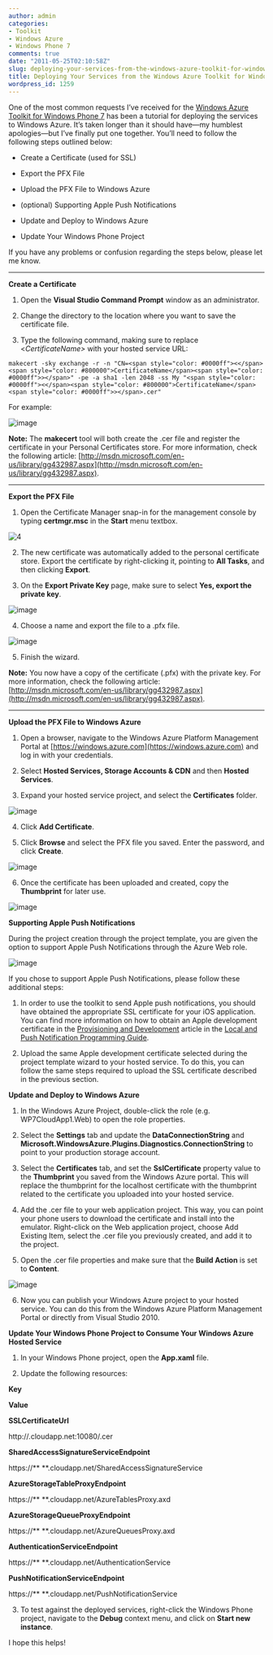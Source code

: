 ```yaml
---
author: admin
categories:
- Toolkit
- Windows Azure
- Windows Phone 7
comments: true
date: "2011-05-25T02:10:58Z"
slug: deploying-your-services-from-the-windows-azure-toolkit-for-windows-phone-7
title: Deploying Your Services from the Windows Azure Toolkit for Windows Phone 7
wordpress_id: 1259
---
```


One of the most common requests I’ve received for the [Windows Azure Toolkit for Windows Phone 7](http://watoolkitwp7.codeplex.com/) has been a tutorial for deploying the services to Windows Azure. It’s taken longer than it should have—my humblest apologies—but I’ve finally put one together. You’ll need to follow the following steps outlined below:

 

  
  * Create a Certificate (used for SSL) 
   
  * Export the PFX File 
   
  * Upload the PFX File to Windows Azure 
   
  * (optional) Supporting Apple Push Notifications 
   
  * Update and Deploy to Windows Azure 
   
  * Update Your Windows Phone Project 
 

If you have any problems or confusion regarding the steps below, please let me know.

****  

**Create a Certificate**

 

  
  1. Open the **Visual Studio Command Prompt** window as an administrator. 
   
  2. Change the directory to the location where you want to save the certificate file. 
   
  3. Type the following command, making sure to replace <_CertificateName>_ with your hosted service URL:       

      

        
    
    makecert -sky exchange -r -n "CN=<span style="color: #0000ff"><</span><span style="color: #800000">CertificateName</span><span style="color: #0000ff">></span>" -pe -a sha1 -len 2048 -ss My "<span style="color: #0000ff"><</span><span style="color: #800000">CertificateName</span><span style="color: #0000ff">></span>.cer"


      


    



    

For example:



    

![image](https://wadewegner.blob.core.windows.net/wordpress/2011/05/image24.png)



    

**Note:** The **makecert** tool will both create the .cer file and register the certificate in your Personal Certificates store. For more information, check the following article: [http://msdn.microsoft.com/en-us/library/gg432987.aspx](http://msdn.microsoft.com/en-us/library/gg432987.aspx).


  





****





**Export the PFX File**






  
  1. Open the Certificate Manager snap-in for the management console by typing **certmgr.msc** in the **Start** menu textbox.

      
![4](https://wadewegner.blob.core.windows.net/wordpress/2011/05/4.png)


  
  2. The new certificate was automatically added to the personal certificate store. Export the certificate by right-clicking it, pointing to **All Tasks**, and then clicking **Export**. 


  
  3. On the **Export Private Key** page, make sure to select **Yes, export the private key**. 

    

![image](https://wadewegner.blob.core.windows.net/wordpress/2011/05/image17.png)


  


  
  4. Choose a name and export the file to a .pfx file. 
    

![image](https://wadewegner.blob.core.windows.net/wordpress/2011/05/image18.png)


  


  
  5. Finish the wizard. 
    

**Note:** You now have a copy of the certificate (.pfx) with the private key. For more information, check the following article: [http://msdn.microsoft.com/en-us/library/gg432987.aspx](http://msdn.microsoft.com/en-us/library/gg432987.aspx).


  





****





**Upload the PFX File to Windows Azure**






  
  1. Open a browser, navigate to the Windows Azure Platform Management Portal at [https://windows.azure.com](https://windows.azure.com) and log in with your credentials. 


  
  2. Select **Hosted Services, Storage Accounts & CDN** and then **Hosted Services**. 


  
  3. Expand your hosted service project, and select the **Certificates** folder. 

    

![image](https://wadewegner.blob.core.windows.net/wordpress/2011/05/image19.png)


  


  
  4. Click **Add Certificate**. 


  
  5. Click **Browse** and select the PFX file you saved. Enter the password, and click **Create**. 

    

![image](https://wadewegner.blob.core.windows.net/wordpress/2011/05/image20.png)


  


  
  6. Once the certificate has been uploaded and created, copy the **Thumbprint** for later use. 

    

![image](https://wadewegner.blob.core.windows.net/wordpress/2011/05/image21.png)


  





**Supporting Apple Push Notifications**





During the project creation through the project template, you are given the option to support Apple Push Notifications through the Azure Web role.





![image](https://wadewegner.blob.core.windows.net/wordpress/2011/05/image22.png)





If you chose to support Apple Push Notifications, please follow these additional steps:






  
  1. In order to use the toolkit to send Apple push notifications, you should have obtained the appropriate SSL certificate for your iOS application. You can find more information on how to obtain an Apple development certificate in the [Provisioning and Development](http://developer.apple.com/library/ios/documentation/NetworkingInternet/Conceptual/RemoteNotificationsPG/ProvisioningDevelopment/ProvisioningDevelopment.html) article in the [Local and Push Notification Programming Guide](http://developer.apple.com/library/ios/documentation/NetworkingInternet/Conceptual/RemoteNotificationsPG/Introduction/Introduction.html). 


  
  2. Upload the same Apple development certificate selected during the project template wizard to your hosted service. To do this, you can follow the same steps required to upload the SSL certificate described in the previous section. 





**Update and Deploy to Windows Azure**






  
  1. In the Windows Azure Project, double-click the role (e.g. WP7CloudApp1.Web) to open the role properties. 


  
  2. Select the **Settings** tab and update the **DataConnectionString** and **Microsoft.WindowsAzure.Plugins.Diagnostics.ConnectionString** to point to your production storage account. 


  
  3. Select the **Certificates** tab, and set the **SslCertificate** property value to the **Thumbprint** you saved from the Windows Azure portal. This will replace the thumbprint for the localhost certificate with the thumbprint related to the certificate you uploaded into your hosted service. 


  
  4. Add the .cer file to your web application project. This way, you can point your phone users to download the certificate and install into the emulator. Right-click on the Web application project, choose Add Existing Item, select the .cer file you previously created, and add it to the project. 


  
  5. Open the .cer file properties and make sure that the **Build Action** is set to **Content**. 

    

![image](https://wadewegner.blob.core.windows.net/wordpress/2011/05/image23.png)


  


  
  6. Now you can publish your Windows Azure project to your hosted service. You can do this from the Windows Azure Platform Management Portal or directly from Visual Studio 2010. 





**Update Your Windows Phone Project to Consume Your Windows Azure Hosted Service**






  
  1. In your Windows Phone project, open the **App.xaml** file. 


  
  2. Update the following resources: 
    


        


          

            

**Key**


          


          

            

**Value**


          

        

        


          

            

**SSLCertificateUrl**


          


          

            

http://**<YourDNSPrefix>**.cloudapp.net:10080/**<CertificateName>**.cer


          

        

        


          

            

**SharedAccessSignatureServiceEndpoint**


          


          

            

https://** <YourDNSPrefix>**.cloudapp.net/SharedAccessSignatureService


          

        

        


          

            

**AzureStorageTableProxyEndpoint**


          


          

            

https://** <YourDNSPrefix>**.cloudapp.net/AzureTablesProxy.axd


          

        

        


          

            

**AzureStorageQueueProxyEndpoint**


          


          

            

https://** <YourDNSPrefix>**.cloudapp.net/AzureQueuesProxy.axd


          

        

        


          

            

**AuthenticationServiceEndpoint**


          


          

            

https://** <YourDNSPrefix>**.cloudapp.net/AuthenticationService


          

        

        


          

            

**PushNotificationServiceEndpoint**


          


          

            

https://** <YourDNSPrefix>**.cloudapp.net/PushNotificationService


          

        
      
  


  
  3. To test against the deployed services, right-click the Windows Phone project, navigate to the **Debug** context menu, and click on **Start new instance**. 





I hope this helps!
